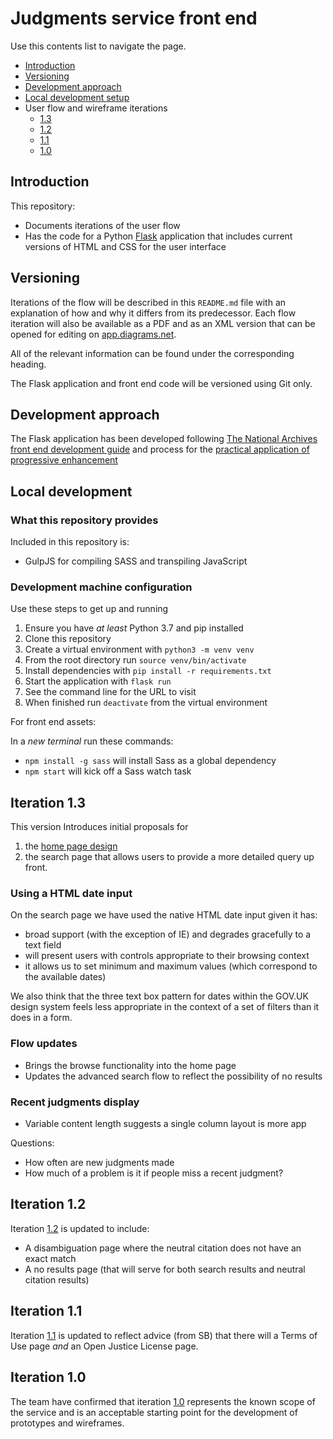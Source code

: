 # Judgments service front end

Use this contents list to navigate the page.

* [Introduction](#introduction)
* [Versioning](#versioning)
* [Development approach](#development-approach)
* [Local development setup](#local-development)
* User flow and wireframe iterations
    * [1.3](#iteration-13)
    * [1.2](#iteration-12)
    * [1.1](#iteration-11)
    * [1.0](#iteration-10)

## Introduction

This repository:

* Documents iterations of the user flow
* Has the code for a Python [Flask](https://flask.palletsprojects.com/en/2.0.x/git) application that includes current versions of HTML and CSS for the user interface

## Versioning 

Iterations of the flow will be described in this `README.md` file with an explanation of how and why it differs from its predecessor. Each flow iteration will also be available as a PDF and as an XML version that can be opened for editing on [app.diagrams.net](https://app.diagrams.net). 

All of the relevant information can be found under the corresponding heading. 

The Flask application and front end code will be versioned using Git only.

## Development approach

The Flask application has been developed following [The National Archives front end development guide](https://github.com/nationalarchives/front-end-development-guide) and process for the [practical application of progressive enhancement](https://github.com/nationalarchives/front-end-development-guide)

## Local development

### What this repository provides

Included in this repository is: 

* GulpJS for compiling SASS and transpiling JavaScript

### Development machine configuration

Use these steps to get up and running

1. Ensure you have _at least_ Python 3.7 and pip installed
2. Clone this repository
3. Create a virtual environment with `python3 -m venv venv`
4. From the root directory run `source venv/bin/activate` 
5. Install dependencies with `pip install -r requirements.txt`
6. Start the application with `flask run`
7. See the command line for the URL to visit
8. When finished run `deactivate` from the virtual environment

For front end assets:

In a _new terminal_ run these commands:

* `npm install -g sass` will install Sass as a global dependency
* `npm start` will kick off a Sass watch task

## Iteration 1.3

This version Introduces initial proposals for

1. the [home page design](wireframes/1%20-%20service_homepage%20-%20v0.1.png) 
2. the search page that allows users to provide a more detailed query up front. 

### Using a HTML date input

On the search page we have used the native HTML date input given it has:

* broad support (with the exception of IE) and degrades gracefully to a text field
* will present users with controls appropriate to their browsing context
* it allows us to set minimum and maximum values (which correspond to the available dates)
    
We also think that the three text box pattern for dates within the GOV.UK design system feels less appropriate in the context of a set of filters than it does in a form. 

### Flow updates

* Brings the browse functionality into the home page
* Updates the advanced search flow to reflect the possibility of no results

### Recent judgments display

* Variable content length suggests a single column layout is more app

Questions: 
* How often are new judgments made 
* How much of a problem is it if people miss a recent judgment?

## Iteration 1.2 

Iteration [1.2](user_flows/Iterations/1.2/1.2.drawio.pdf) is updated to include:

* A disambiguation page where the neutral citation does not have an exact match
* A no results page (that will serve for both search results and neutral citation results)

## Iteration 1.1

Iteration [1.1](user_flows/Iterations/1.1/1.1.drawio.pdf) is updated to reflect advice (from SB) that there will a Terms of Use page _and_ an Open Justice License page. 

## Iteration 1.0 

The team have confirmed that iteration [1.0](user_flows/Iterations/1.0/1.0.drawio.pdf) represents the known scope of the service and is an acceptable starting point for the development of prototypes and wireframes.